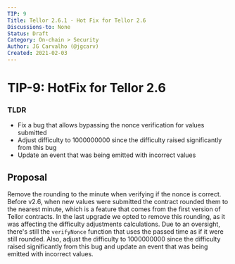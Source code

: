 ```yaml
---
TIP: 9
Title: Tellor 2.6.1 - Hot Fix for Tellor 2.6
Discussions-to: None
Status: Draft
Category: On-chain > Security
Author: JG Carvalho (@jgcarv)
Created: 2021-02-03
---
```


# TIP-9: HotFix for Tellor 2.6

### TLDR
* Fix a bug that allows bypassing the nonce verification for values submitted
* Adjust difficulty to 1000000000 since the difficulty raised significantly from this bug
* Update an event that was being emitted with incorrect values


## Proposal
Remove the rounding to the minute when verifying if the nonce is correct.  Before v2.6, when new values were submitted the contract rounded them to the nearest minute, which is a feature that comes from the first version of Tellor contracts. In the last upgrade we opted to remove this rounding, as it was affecting the difficulty adjustments calculations. Due to an oversight, there's still the `verifyNonce` function that uses the passed time as if it were still rounded. Also, adjust the difficulty to 1000000000 since the difficulty raised significantly from this bug and update an event that was being emitted with incorrect values.




